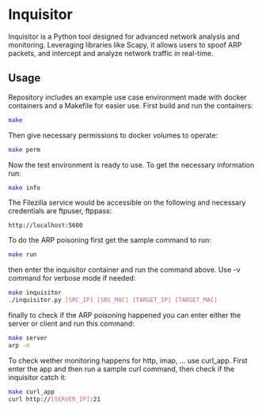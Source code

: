 # Inquisitor

Inquisitor is a Python tool designed for advanced network analysis and monitoring. Leveraging libraries like Scapy, it allows users to spoof ARP packets, and intercept and analyze network traffic in real-time.

## Usage

Repository includes an example use case environment made with docker containers and a Makefile for easier use. 
First build and run the containers:
```sh
make
```
Then give necessary permissions to docker volumes to operate:
```sh
make perm
```
Now the test environment is ready to use. To get the necessary information run:
```sh
make info
```
The Filezilla service would be accessible on the following and necessary credentials are ftpuser, ftppass:
```
http://localhost:5600
```
To do the ARP poisoning first get the sample command to run:
```sh
make run
```
then enter the inquisitor container and run the command above. Use -v command for verbose mode if needed:
```sh
make inquisitor
./inquisitor.py [SRC_IP] [SRC_MAC] [TARGET_IP] [TARGET_MAC]
```
finally to check if the ARP poisoning happened you can enter either the server or client and run this command:
```sh
make server
arp -n
```
To check wether monitoring happens for http, imap, ... use curl_app. First enter the app and then run a sample curl command, then check if the inquisitor catch it:
```sh
make curl_app
curl http://[SERVER_IP]:21
```
